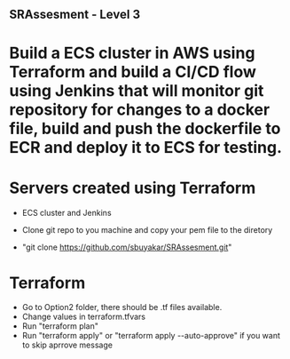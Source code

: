 ## SRAssesment - Level 3
# Build a ECS cluster in AWS using Terraform and build a CI/CD flow using Jenkins that will monitor git repository for changes to a docker file, build and push the dockerfile to ECR and deploy it to ECS for testing.

# Servers created using Terraform
- ECS cluster and Jenkins

- Clone git repo to you machine and copy your pem file to the diretory
- "git clone https://github.com/sbuyakar/SRAssesment.git" 

# Terraform
- Go to Option2 folder, there should be .tf files available.
- Change values in terraform.tfvars
- Run "terraform plan"
- Run "terraform apply" or "terraform apply --auto-approve" if you want to skip aprrove message
